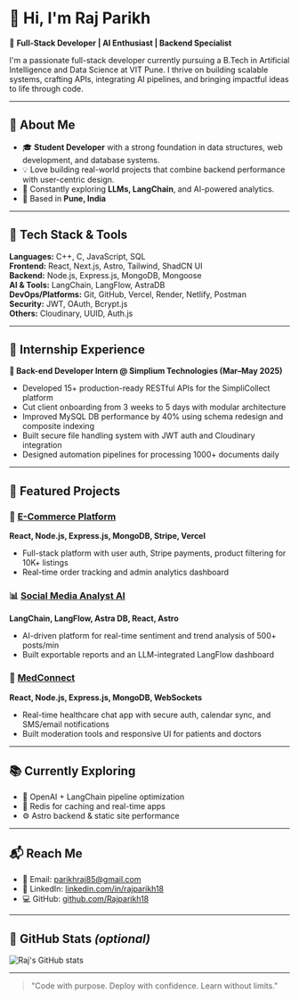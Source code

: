 # 👋 Hi, I'm Raj Parikh

🚀 **Full-Stack Developer | AI Enthusiast | Backend Specialist**

I'm a passionate full-stack developer currently pursuing a B.Tech in Artificial Intelligence and Data Science at VIT Pune. I thrive on building scalable systems, crafting APIs, integrating AI pipelines, and bringing impactful ideas to life through code.

---

## 🧠 About Me

- 🎓 **Student Developer** with a strong foundation in data structures, web development, and database systems.
- 💡 Love building real-world projects that combine backend performance with user-centric design.
- 🧰 Constantly exploring **LLMs, LangChain**, and AI-powered analytics.
- 📍 Based in **Pune, India**

---

## 🔧 Tech Stack & Tools

**Languages:** C++, C, JavaScript, SQL  
**Frontend:** React, Next.js, Astro, Tailwind, ShadCN UI  
**Backend:** Node.js, Express.js, MongoDB, Mongoose  
**AI & Tools:** LangChain, LangFlow, AstraDB  
**DevOps/Platforms:** Git, GitHub, Vercel, Render, Netlify, Postman  
**Security:** JWT, OAuth, Bcrypt.js  
**Others:** Cloudinary, UUID, Auth.js

---

## 💼 Internship Experience

**🔹 Back-end Developer Intern @ Simplium Technologies (Mar–May 2025)**  
- Developed 15+ production-ready RESTful APIs for the SimpliCollect platform
- Cut client onboarding from 3 weeks to 5 days with modular architecture
- Improved MySQL DB performance by 40% using schema redesign and composite indexing
- Built secure file handling system with JWT auth and Cloudinary integration
- Designed automation pipelines for processing 1000+ documents daily

---

## 📌 Featured Projects

### 🛒 [E-Commerce Platform](https://github.com/Rajparikh18/Ecommerce)
**React, Node.js, Express.js, MongoDB, Stripe, Vercel**  
- Full-stack platform with user auth, Stripe payments, product filtering for 10K+ listings
- Real-time order tracking and admin analytics dashboard

### 📊 [Social Media Analyst AI](https://github.com/Rajparikh18/SocialMediaAnalyst)
**LangChain, LangFlow, Astra DB, React, Astro**  
- AI-driven platform for real-time sentiment and trend analysis of 500+ posts/min
- Built exportable reports and an LLM-integrated LangFlow dashboard

### 🏥 [MedConnect](https://github.com/Rajparikh18/MedConnect)
**React, Node.js, Express.js, MongoDB, WebSockets**  
- Real-time healthcare chat app with secure auth, calendar sync, and SMS/email notifications
- Built moderation tools and responsive UI for patients and doctors

---

## 📚 Currently Exploring

- 🔬 OpenAI + LangChain pipeline optimization
- 🧩 Redis for caching and real-time apps
- ⚙️ Astro backend & static site performance

---

## 📬 Reach Me

- 📧 Email: [parikhraj85@gmail.com](mailto:parikhraj85@gmail.com)  
- 💼 LinkedIn: [linkedin.com/in/rajparikh18](https://linkedin.com/in/rajparikh18)  
- 💻 GitHub: [github.com/Rajparikh18](https://github.com/Rajparikh18)

---

## 🧮 GitHub Stats *(optional)*

![Raj's GitHub stats](https://github-readme-stats.vercel.app/api?username=Rajparikh18&show_icons=true&theme=radical)

---

> "Code with purpose. Deploy with confidence. Learn without limits."
